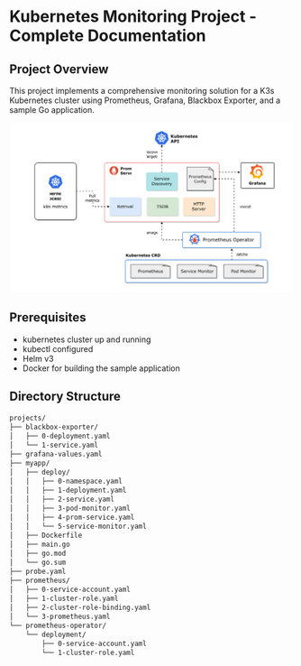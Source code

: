 # Kubernetes Monitoring Project - Complete Documentation

## Project Overview
This project implements a comprehensive monitoring solution for a K3s Kubernetes cluster using Prometheus, Grafana, Blackbox Exporter, and a sample Go application.

![](./images/Prometheus-operator-2.drawio.svg)

## Prerequisites
- kubernetes cluster up and running
- kubectl configured
- Helm v3
- Docker for building the sample application

## Directory Structure
```
projects/
├── blackbox-exporter/
│   ├── 0-deployment.yaml
│   └── 1-service.yaml
├── grafana-values.yaml
├── myapp/
│   ├── deploy/
│   │   ├── 0-namespace.yaml
│   │   ├── 1-deployment.yaml
│   │   ├── 2-service.yaml
│   │   ├── 3-pod-monitor.yaml
│   │   ├── 4-prom-service.yaml
│   │   └── 5-service-monitor.yaml
│   ├── Dockerfile
│   ├── main.go
│   ├── go.mod
│   └── go.sum
├── probe.yaml
├── prometheus/
│   ├── 0-service-account.yaml
│   ├── 1-cluster-role.yaml
│   ├── 2-cluster-role-binding.yaml
│   └── 3-prometheus.yaml
└── prometheus-operator/
    └── deployment/
        ├── 0-service-account.yaml
        └── 1-cluster-role.yaml
```



